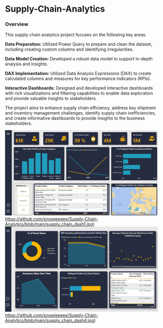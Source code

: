 # Supply-Chain-Analytics

### **Overview**

This supply chain analytics project focuses on the following key areas:

**Data Preparation:** Utilized Power Query to prepare and clean the dataset, including creating custom columns and identifying irregularities.

**Data Model Creation:** Developed a robust data model to support in-depth analysis and insights.

**DAX Implementation:** Utilized Data Analysis Expressions (DAX) to create calculated columns and measures for key performance indicators (KPIs).

**Interactive Dashboards:** Designed and developed interactive dashboards with rich visualizations and filtering capabilities to enable data exploration and provide valuable insights to stakeholders.

The project aims to enhance supply chain efficiency, address key shipment and inventory management challenges, identify supply chain inefficiencies, and create informative dashboards to provide insights to the business stakeholders. 

![Dashboard 1](https://github.com/snowieeeee/Supply-Chain-Analytics/blob/main/supply_chain_dash1.jpg)https://github.com/snowieeeee/Supply-Chain-Analytics/blob/main/supply_chain_dash1.jpg)
![Dashboard 2](https://github.com/snowieeeee/Supply-Chain-Analytics/blob/main/supply_chain_dash4.jpg)https://github.com/snowieeeee/Supply-Chain-Analytics/blob/main/supply_chain_dash4.jpg)
